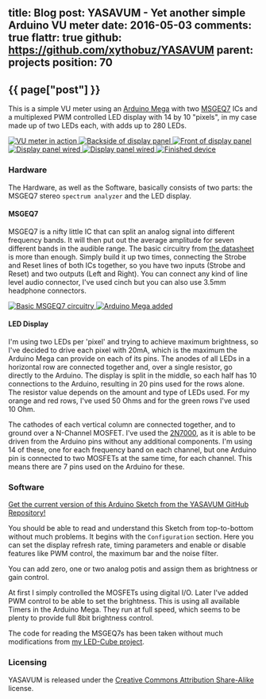 title: Blog
post: YASAVUM - Yet another simple Arduino VU meter
date: 2016-05-03
comments: true
flattr: true
github: https://github.com/xythobuz/YASAVUM
parent: projects
position: 70
---

## {{ page["post"] }}
<!--%
from datetime import datetime
date = datetime.strptime(page["date"], "%Y-%m-%d").strftime("%B %d, %Y")
print "*Posted at %s.*" % date
%-->

This is a simple VU meter using an [Arduino Mega](https://www.arduino.cc/en/Main/ArduinoBoardMega2560) with two [MSGEQ7](https://www.sparkfun.com/products/10468) ICs and a multiplexed PWM controlled LED display with 14 by 10 "pixels", in my case made up of two LEDs each, with adds up to 280 LEDs.

<div class="lightgallery">
    <a href="https://www.youtube.com/watch?v=-yFCkL4iYBA">
        <img src="img/yasavum_video.png" alt="VU meter in action">
    </a>
    <a href="img/yasavum1.jpg">
        <img src="img/yasavum1_small.jpg" alt="Backside of display panel">
    </a>
    <a href="img/yasavum2.jpg">
        <img src="img/yasavum2_small.jpg" alt="Front of display panel">
    </a>
    <a href="img/yasavum3.jpg">
        <img src="img/yasavum3_small.jpg" alt="Display panel wired">
    </a>
    <a href="img/yasavum4.jpg">
        <img src="img/yasavum4_small.jpg" alt="Display panel wired">
    </a>
    <a href="img/yasavum6.jpg">
        <img src="img/yasavum6_small.jpg" alt="Finished device">
    </a>
</div>

### Hardware

The Hardware, as well as the Software, basically consists of two parts: the MSGEQ7 stereo `spectrum analyzer` and the LED display.

#### MSGEQ7

MSGEQ7 is a nifty little IC that can split an analog signal into different frequency bands. It will then put out the average amplitude for seven different bands in the audible range. The basic circuitry from [the datasheet](https://www.sparkfun.com/datasheets/Components/General/MSGEQ7.pdf) is more than enough. Simply build it up two times, connecting the Strobe and Reset lines of both ICs together, so you have two inputs (Strobe and Reset) and two outputs (Left and Right). You can connect any kind of line level audio connector, I've used cinch but you can also use 3.5mm headphone connectors.

<div class="lightgallery">
    <a href="img/yasavum_msgeq7.png">
        <img src="img/yasavum_msgeq7_small.png" alt="Basic MSGEQ7 circuitry">
    </a>
    <a href="img/yasavum5.jpg">
        <img src="img/yasavum5_small.jpg" alt="Arduino Mega added">
    </a>
</div>

#### LED Display

I'm using two LEDs per 'pixel' and trying to achieve maximum brightness, so I've decided to drive each pixel with 20mA, which is the maximum the Arduino Mega can provide on each of its pins. The anodes of all LEDs in a horizontal row are connected together and, over a single resistor, go directly to the Arduino. The display is split in the middle, so each half has 10 connections to the Arduino, resulting in 20 pins used for the rows alone. The resistor value depends on the amount and type of LEDs used. For my orange and red rows, I've used 50 Ohms and for the green rows I've used 10 Ohm.

The cathodes of each vertical column are connected together, and to ground over a N-Channel MOSFET. I've used the [2N7000](https://en.wikipedia.org/wiki/2N7000), as it is able to be driven from the Arduino pins without any additional components. I'm using 14 of these, one for each frequency band on each channel, but one Arduino pin is connected to two MOSFETs at the same time, for each channel. This means there are 7 pins used on the Arduino for these.

### Software

[Get the current version of this Arduino Sketch from the YASAVUM GitHub Repository!](https://github.com/xythobuz/YASAVUM/blob/master/YASAVUM.ino)

You should be able to read and understand this Sketch from top-to-bottom without much problems. It begins with the `Configuration` section. Here you can set the display refresh rate, timing parameters and enable or disable features like PWM control, the maximum bar and the noise filter.

You can add zero, one or two analog potis and assign them as brightness or gain control.

At first I simply controlled the MOSFETs using digital I/O. Later I've added PWM control to be able to set the brightness. This is using all available Timers in the Arduino Mega. They run at full speed, which seems to be plenty to provide full 8bit brightness control.

The code for reading the MSGEQ7s has been taken without much modifications from [my LED-Cube project](https://github.com/xythobuz/LED-Cube/blob/master/AudioFirmware/eq.c).

### Licensing

YASAVUM is released under the [Creative Commons Attribution Share-Alike](http://creativecommons.org/licenses/by-sa/4.0/) license.

